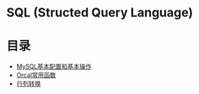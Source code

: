# SQL (Structed Query Language)
# 目录
+ [MySQL基本配置和基本操作](https://github.com/Tanglong9344/SQL/blob/master/MySql/MySQL.md)
+ [Orcal常用函数](https://github.com/Tanglong9344/SQL/blob/master/Orcal/README.md#testTable)
+ [行列转换](https://github.com/Tanglong9344/SQL/tree/master/columnToRow)
